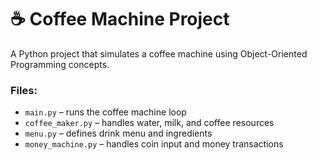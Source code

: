 # ☕ Coffee Machine Project

A Python project that simulates a coffee machine using Object-Oriented Programming concepts.

### Files:
- `main.py` – runs the coffee machine loop
- `coffee_maker.py` – handles water, milk, and coffee resources
- `menu.py` – defines drink menu and ingredients
- `money_machine.py` – handles coin input and money transactions


